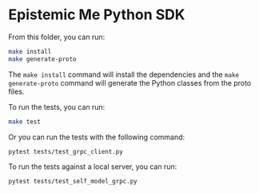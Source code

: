 # Epistemic Me Python SDK

From this folder, you can run:

``` bash
make install
make generate-proto
```

The `make install` command will install the dependencies and the `make generate-proto` command will generate the Python classes from the proto files.

To run the tests, you can run:

``` bash
make test
```

Or you can run the tests with the following command:

``` bash
pytest tests/test_grpc_client.py
```

To run the tests against a local server, you can run:

``` bash
pytest tests/test_self_model_grpc.py
```
